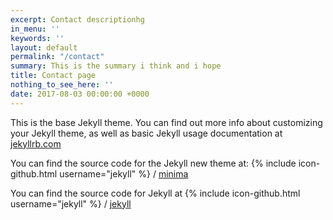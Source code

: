 ```yaml
---
excerpt: Contact descriptionhg
in_menu: ''
keywords: ''
layout: default
permalink: "/contact"
summary: This is the summary i think and i hope
title: Contact page
nothing_to_see_here: ''
date: 2017-08-03 00:00:00 +0000
---
```

This is the base Jekyll theme. You can find out more info about customizing your Jekyll theme, as well as basic Jekyll usage documentation at [jekyllrb.com](http://jekyllrb.com/)

You can find the source code for the Jekyll new theme at:
{% include icon-github.html username="jekyll" %} /
[minima](https://github.com/jekyll/minima)

You can find the source code for Jekyll at
{% include icon-github.html username="jekyll" %} /
[jekyll](https://github.com/jekyll/jekyll)
